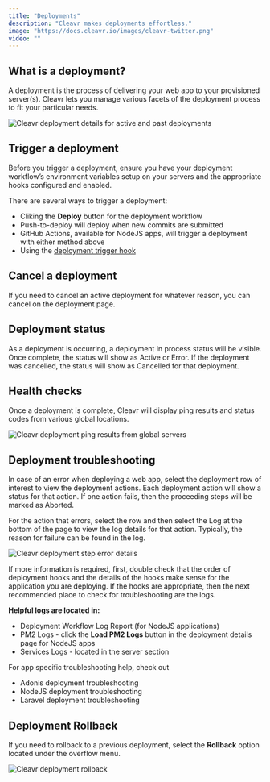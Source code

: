 ```yaml
---
title: "Deployments"
description: "Cleavr makes deployments effortless."
image: "https://docs.cleavr.io/images/cleavr-twitter.png"
video: ""
---
```


## What is a deployment?

A deployment is the process of delivering your web app to your provisioned server(s). Cleavr lets you manage various facets
of the deployment process to fit your particular needs.

![Cleavr deployment details for active and past deployments](/images/deployment/cleavr-deployment-details.png)

## Trigger a deployment

Before you trigger a deployment, ensure you have your deployment workflow’s environment variables setup on your servers and the
appropriate hooks configured and enabled.

There are several ways to trigger a deployment:

- Cliking the **Deploy** button for the deployment workflow
- Push-to-deploy will deploy when new commits are submitted
- GitHub Actions, available for NodeJS apps, will trigger a deployment with either method above
- Using the [deployment trigger hook](/workflow-settings#deployment-trigger-hook)

## Cancel a deployment

If you need to cancel an active deployment for whatever reason, you can cancel on the deployment page.

## Deployment status

As a deployment is occurring, a deployment in process status will be visible. Once complete, the status will show as Active
or Error. If the deployment was cancelled, the status will show as Cancelled for that deployment.

## Health checks

Once a deployment is complete, Cleavr will display ping results and status codes from various global locations.

![Cleavr deployment ping results from global servers](/images/deployment/cleavr-deployment-ping-results.png)

## Deployment troubleshooting

In case of an error when deploying a web app, select the deployment row of interest to view the deployment actions.
Each deployment action will show a status for that action. If one action fails, then the proceeding steps will be marked as Aborted.

For the action that errors, select the row and then select the Log at the bottom of the page to view the log details for
that action. Typically, the reason for failure can be found in the log.

![Cleavr deployment step error details](/images/deployment/cleavr-deployment-step-error.png)

If more information is required, first, double check that the order of deployment hooks and the details of the hooks make
sense for the application you are deploying. If the hooks are appropriate, then the next recommended place to check for
troubleshooting are the logs.

**Helpful logs are located in:**

- Deployment Workflow Log Report (for NodeJS applications)
- PM2 Logs - click the **Load PM2 Logs** button in the deployment details page for NodeJS apps
- Services Logs - located in the server section

<base-info>
For app specific troubleshooting help, check out
<ul>
    <li>
        <nuxt-link to="/adonis-deployments">Adonis deployment troubleshooting</nuxt-link>
    </li>
    <li>
        <nuxt-link to="/nodejs-deployments">NodeJS deployment troubleshooting</nuxt-link>
    </li>
    <li>
        <nuxt-link to="/laravel-deployments">Laravel deployment troubleshooting</nuxt-link>
    </li>
</ul>
</base-info>

## Deployment Rollback

If you need to rollback to a previous deployment, select the **Rollback** option located under the overflow menu.

![Cleavr deployment rollback](/images/deployment/cleavr-deployment-rollback.png)
